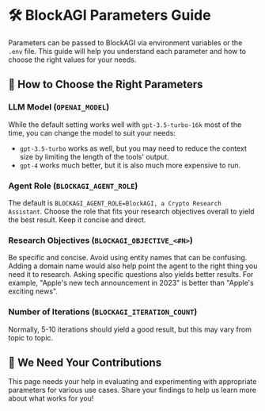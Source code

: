 # 🛠️ BlockAGI Parameters Guide

Parameters can be passed to BlockAGI via environment variables or the `.env` file. This guide will help you understand each parameter and how to choose the right values for your needs.

## 🎯 How to Choose the Right Parameters

### LLM Model (`OPENAI_MODEL`)

While the default setting works well with `gpt-3.5-turbo-16k` most of the time, you can change the model to suit your needs:

- `gpt-3.5-turbo` works as well, but you may need to reduce the context size by limiting the length of the tools' output.
- `gpt-4` works much better, but it is also much more expensive to run.

### Agent Role (`BLOCKAGI_AGENT_ROLE`)

The default is `BLOCKAGI_AGENT_ROLE=BlockAGI, a Crypto Research Assistant`. Choose the role that fits your research objectives overall to yield the best result. Keep it concise and direct.

### Research Objectives (`BLOCKAGI_OBJECTIVE_<#N>`)

Be specific and concise. Avoid using entity names that can be confusing. Adding a domain name would also help point the agent to the right thing you need it to research. Asking specific questions also yields better results. For example, "Apple's new tech announcement in 2023" is better than "Apple's exciting news".

### Number of Iterations (`BLOCKAGI_ITERATION_COUNT`)

Normally, 5-10 iterations should yield a good result, but this may vary from topic to topic.

## 🙏 We Need Your Contributions

This page needs your help in evaluating and experimenting with appropriate parameters for various use cases. Share your findings to help us learn more about what works for you!
